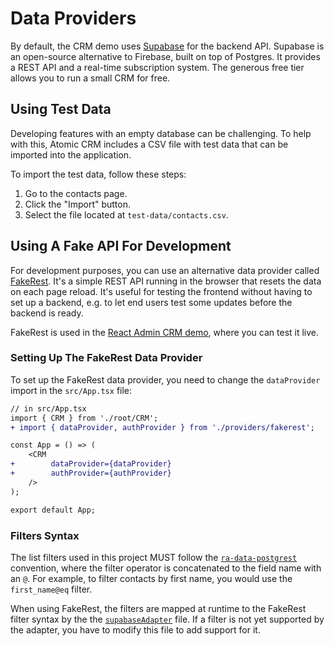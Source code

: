 # Data Providers

By default, the CRM demo uses [Supabase](https://supabase.com) for the backend API. Supabase is an open-source alternative to Firebase, built on top of Postgres. It provides a REST API and a real-time subscription system. The generous free tier allows you to run a small CRM for free.

## Using Test Data

Developing features with an empty database can be challenging. To help with this, Atomic CRM includes a CSV file with test data that can be imported into the application.

To import the test data, follow these steps:

1. Go to the contacts page.
2. Click the "Import" button.
3. Select the file located at `test-data/contacts.csv`.

## Using A Fake API For Development

For development purposes, you can use an alternative data provider called [FakeRest](https://github.com/marmelab/FakeRest). It's a simple REST API running in the browser that resets the data on each page reload. It's useful for testing the frontend without having to set up a backend, e.g. to let end users test some updates before the backend is ready.

FakeRest is used in the [React Admin CRM demo](https://marmelab.com/react-admin-crm/), where you can test it live.

### Setting Up The FakeRest Data Provider

To set up the FakeRest data provider, you need to change the `dataProvider` import in the `src/App.tsx` file:

```diff
// in src/App.tsx
import { CRM } from './root/CRM';
+ import { dataProvider, authProvider } from './providers/fakerest';

const App = () => (
    <CRM 
+        dataProvider={dataProvider}
+        authProvider={authProvider}
    />
);

export default App;
```

### Filters Syntax

The list filters used in this project MUST follow the [`ra-data-postgrest`](https://github.com/raphiniert-com/ra-data-postgrest) convention, where the filter operator is concatenated to the field name with an `@`. For example, to filter contacts by first name, you would use the `first_name@eq` filter.

When using FakeRest, the filters are mapped at runtime to the FakeRest filter syntax by the the [`supabaseAdapter`](../../src/providers/fakerest/internal/supabaseAdapter.ts) file. If a filter is not yet supported by the adapter, you have to modify this file to add support for it.
